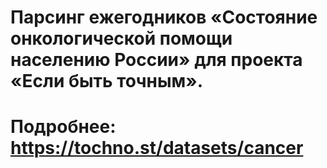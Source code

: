 # Парсинг ежегодников «Состояние онкологической помощи населению России» для проекта «Если быть точным».
# Подробнее: https://tochno.st/datasets/cancer
